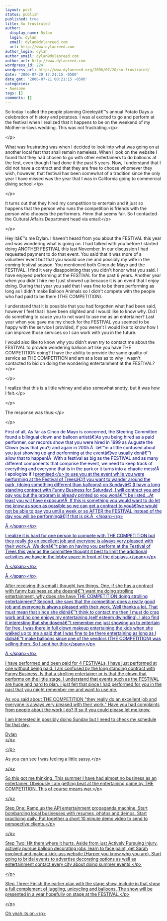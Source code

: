 ```yaml
---
layout: post
status: publish
published: true
title: So frustrated
author:
  display_name: Dylan
  login: dylan
  email: dylan@dylanreed.com
  url: http://www.dylanreed.com
author_login: dylan
author_email: dylan@dylanreed.com
author_url: http://www.dylanreed.com
wordpress_id: 224
wordpress_url: http://www.dylanreed.org/2006/07/20/so-frustrated/
date: '2006-07-20 17:21:15 -0500'
date_gmt: '2006-07-21 00:21:15 -0500'
categories:
- Awesome
tags: []
comments: []
---
```

<p class="MsoNormal">So today I called the people planning Greeley&acirc;&euro;&trade;s annual Potato Days a celebration of history and potatoes. I was al excited to go and perform at the festival when I realized that it happens to be on the weekend of my Mother-in-laws wedding. This was not frustrating.<&#47;p></p>
<p class="MsoNormal"><&#47;p></p>
<p class="MsoNormal">What was frustrating was when I decided to look into what was going on at another local fest that shall remain nameless. When I look on the website I found that they had chosen to go with other entertainers to do balloons at the fest, even though I had done it the past 5 years. Now, I understand that I did not have a contract and that they are free to choose whomever they wish, however, that festival has been somewhat of a tradition since the only year I have missed was the year that I was in California going to commercial diving school.<&#47;p></p>
<p class="MsoNormal"><&#47;p></p>
<p class="MsoNormal">It turns out that they hired my competition to entertain and it just so happens that the person who runs the competition is friends with the person who chooses the performers. Hmm that seems fair. So I contacted the Cultural Affairs Department head via email:<&#47;p></p>
<p class="MsoNormal"><&#47;p></p>
<p class="MsoNormal">Hey it&acirc;&euro;&trade;s me Dylan. I haven't heard from you about the FESTIVAL this year and was wondering what is going on. I had talked with you before I started doing ANOTHER FESTIVAL this last November. In our discussion I had requested payment to do that event. You said that it was more of a volunteer event but that you would use me and possibly my wife in the coming festival season. You mentioned both Cinco de Mayo and the FESTIVAL. I find it very disappointing that you didn't honor what you said. I have enjoyed performing at the FESTIVAL for the past 6 years. Another year when you didn't hire me I just showed up because it is an event that I enjoy doing. During that year you said that I was fine to be there performing as long as I didn't make Balloon Animals so I didn't compete with the people who had paid to be there (THE COMPETITION).</p>
<p>I understand that it is possible that you had forgotten what had been said, however I feel that I have been slighted and I would like to know why. Did I do something to cause you to not want to use me as an entertainer? Last year when you gave me my check for the FESTIVAL you seemed to be happy with the service I provided, if you weren't I would like to know how I can improve those services so I can work with you in the future.</p>
<p>I would also like to know why you didn't even try to contact me about the FESTIVAL to provide wondering balloon art like you have THE COMPETITION doing? I have the ability to provide the same quality of service as THE COMPETITION and am at a loss as to why I wasn't contacted to bid on doing the wondering entertainment at the FESTIVAL?<br />
<&#47;p>
<p class="MsoNormal"><&#47;p></p>
<p class="MsoNormal">I realize that this is a little whiney and also somewhat snotty, but it was how I felt.<&#47;p></p>
<p class="MsoNormal"><&#47;p></p>
<p class="MsoNormal">The response was thus:<&#47;p></p>
<p class="MsoNormal"><&#47;p></p>
<p class="MsoNormal"><span style="color: navy">First of all, As far as Cinco de Mayo is concerned, the Steering Committee found a bilingual clown and balloon artist&acirc;&euro;&brvbar;As you being hired as a paid performer, our records show that you were hired in 1999 as Auguste the Clown (was that you?) and again in 2005.&Acirc;&nbsp; I&acirc;&euro;&trade;m a little confused about you just showing up and performing at the event&acirc;&euro;&brvbar;we usually don&acirc;&euro;&trade;t allow that to happen!&Acirc;&nbsp; With a festival as big as the FESTIVAL and as many different components that comprise the event, we need to keep track of everything and everyone that is in the park or it turns into a chaotic mess!&Acirc;&nbsp; I apologize if I <u>promised<&#47;u> to use you at the event while you were performing at the Festival of Trees&acirc;&euro;&brvbar;If you want to wander around the park, (doing something different than balloons) on Sunday&acirc;&euro;&brvbar; (I have a long standing contract with Funny Business for Saturday), I will contract you and pay you but the program is already printed so you won&acirc;&euro;&trade;t be listed...At least you will have exposure!&Acirc;&nbsp; If this is something you would want to do let me know as soon as possible so we can get a contract to you&acirc;&euro;&brvbar;we would not be able to pay you until a week or so AFTER the FESTIVAL instead of the day you will be performing&acirc;&euro;&brvbar;if that is ok.&Acirc;&nbsp; <&#47;span><&#47;p></p>
<p class="MsoNormal"><span style="color: navy">&Acirc;&nbsp;<&#47;span><&#47;p></p>
<p class="MsoNormal"><span style="color: navy">I realize it is hard for one person to compete with THE COMPETITION but they really do an excellent job and everyone is always very pleased with their work.&Acirc;&nbsp; We don&acirc;&euro;&trade;t plan on having you perform at the Festival of Trees this year as the committee thought it best to limit the additional activities we have in the lobby space in front of the displays.<&#47;span><&#47;p></p>
<p class="MsoNormal"><span style="color: navy">&Acirc;&nbsp;<&#47;span><&#47;p></p>
<p class="MsoNormal"><span style="color: navy">&Acirc;&nbsp;<&#47;span><&#47;p></p>
<p class="MsoNormal">After receiving this email I thought two things. One, if she has a contract with funny business so she doesn&acirc;&euro;&trade;t want me doing strolling entertainment, why does she have <span style="color: navy">THE COMPETITION doing strolling entertainment? Second, she says that the competition does a really good job and everyone is always pleased with their work. Well thanks a lot. That must mean that since she didn&acirc;&euro;&trade;t think to contact me then I must do crap work and no one enjoys my entertaining.(self esteem dwindling). I also find it interesting that she dosen&acirc;&euro;&trade;t remember me just showing up to entertain for free. I was there in full clown makeup entertaining the kids when she walked up to me a said that I was fine to be there entertaining as long as I didn&acirc;&euro;&trade;t make balloons since one of the vendors (THE COMPETITION) was selling them. So I sent her this:<&#47;span><&#47;p></p>
<p class="MsoNormal"><span style="color: navy">&Acirc;&nbsp;<&#47;span><&#47;p></p>
<p class="MsoNormal">I have performed and been paid for 4 FESTIVALs, I have just performed at one without being paid. I am confused by the long standing contract with Funny Business. Is that a strolling entertainer or is that the clown that performs on the little stage. I understand that events such as the FESTIVAL are huge and hard to plan. I just felt that since I had performed for you in the past that you might remember me and want to use me.</p>
<p>As you said about THE COMPETITION "they really do an excellent job and everyone is always very pleased with their work." Have you had complaints from people about the work I do? If so if you could please let me know.</p>
<p>I am interested in possibly doing Sunday but I need to check my schedule for that day.</p>
<p>Dylan<br />
<&#47;p>
<p class="MsoNormal"><&#47;p></p>
<p class="MsoNormal">As you can see I was feeling a little sassy.<&#47;p></p>
<p class="MsoNormal"><&#47;p></p>
<p class="MsoNormal">So this got me thinking. This summer I have had almost no business as an entertainer. Obviously I am getting beat at the entertaining game by THE COMPETITION. This of course means war.<&#47;p></p>
<p class="MsoNormal"><&#47;p></p>
<p class="MsoNormal">Step One: Ramp up the API entertainment propaganda machine. Start bombarding local businesses with resumes, photos and demos. Start practicing daily. Put together a short 10 minute demo video to send to perspective clients.<&#47;p></p>
<p class="MsoNormal"><&#47;p></p>
<p class="MsoNormal">Step Two: Hit them where it hurts. Aside from just Actively Pursuing Injury, actively pursue balloon decorating jobs, learn to face paint, get Sarah involved and make a kick-ass website (Harper you know who you are). Start going to bridal events to advertise decorating options as well as entertainment contact every city about doing summer events.<&#47;p></p>
<p class="MsoNormal"><&#47;p></p>
<p class="MsoNormal">Step Three: Finish the earlier plan with the stage show, include in that show a full complement of juggling, unicycling and balloons. The show will be presented in a year hopefully on stage at the FESTIVAL.<&#47;p></p>
<p class="MsoNormal"><&#47;p></p>
<p class="MsoNormal">Oh yeah its on.<&#47;p></p>
